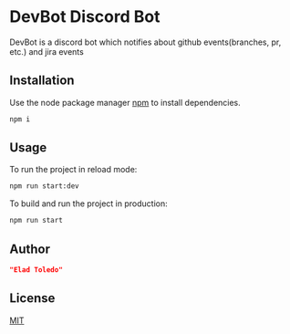 # DevBot Discord Bot

DevBot is a discord bot which notifies about github events(branches, pr, etc.) and jira events

## Installation

Use the node package manager [npm](https://www.npmjs.com/) to install dependencies.

```bash
npm i
```

## Usage

To run the project in reload mode:

```bash
npm run start:dev
```

To build and run the project in production:

```bash
npm run start
```

## Author

```json
"Elad Toledo"
```

## License

[MIT](https://choosealicense.com/licenses/mit/)
